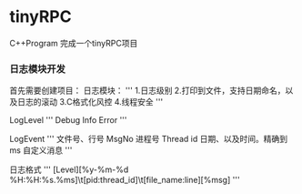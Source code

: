 # tinyRPC
C++Program 完成一个tinyRPC项目



### 日志模块开发
首先需要创建项目：
日志模块：
'''
1.日志级别
2.打印到文件，支持日期命名，以及日志的滚动
3.C格式化风控
4.线程安全
'''

LogLevel
'''
Debug
Info
Error
'''

LogEvent
'''
文件号、行号
MsgNo
进程号
Thread id
日期、以及时间。精确到ms
自定义消息
'''

日志格式
'''
[Level][%y-%m-%d %H:%H:%s.%ms]\t[pid:thread_id]\t[file_name:line][%msg]
'''